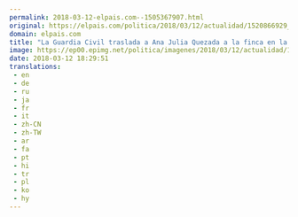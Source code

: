 ```yaml
---
permalink: 2018-03-12-elpais.com--1505367907.html
original: https://elpais.com/politica/2018/03/12/actualidad/1520866929_895392.html#?ref=rss&format=simple&link=link
domain: elpais.com
title: "La Guardia Civil traslada a Ana Julia Quezada a la finca en la que recogió el cadáver de Gabriel"
image: https://ep00.epimg.net/politica/imagenes/2018/03/12/actualidad/1520866929_895392_1520869571_rrss_normal.jpg
date: 2018-03-12 18:29:51
translations: 
 - en
 - de
 - ru
 - ja
 - fr
 - it
 - zh-CN
 - zh-TW
 - ar
 - fa
 - pt
 - hi
 - tr
 - pl
 - ko
 - hy
---
```


